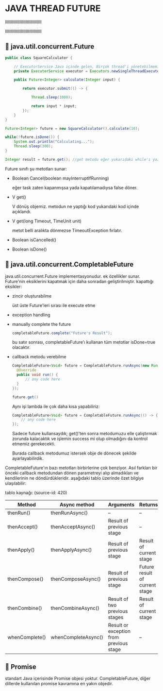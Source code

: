 # JAVA THREAD FUTURE

IIIIIIIIIIIIIIIIIIIIIIIIIIIIIIII

IIIIIIIIIIIIIIIIIIIIIIIIIIIIIIII

## 📌 java.util.concurrent.Future

```java
public class SquareCalculator {

    // ExecutorService Java içinde gelen, Birçok thread'i yönetebilmemizi sağlayan bir yapıdır.
    private ExecutorService executor = Executors.newSingleThreadExecutor();

    public Future<Integer> calculate(Integer input) {

        return executor.submit(() -> {

            Thread.sleep(1000);

            return input * input;
        });
    }
}

Future<Integer> future = new SquareCalculator().calculate(10);

while(!future.isDone()) {
    System.out.println("Calculating...");
    Thread.sleep(300);
}

Integer result = future.get(); //get metodu eğer yukarıdaki while'ı yazmamış olsaydık, işlem tamamlanana kadar bekleyecekti. şimdiki durumda beklemesine gerek yok, çünkü zaten yukarıda işlemin bittiğine dair kontrolümüzü while içerisinde yaptık.
```

Future sınıfı şu metotları sunar:

- Boolean Cancel(boolean mayInterruptIfRunning)

  eğer task zaten kapanmışsa yada kapatılamadıysa false döner.

- V get()

  V dönüş objemiz. metodun ne yaptığı kod yukarıdaki kod içinde açıklandı.

- V get(long Timeout, TimeUnit unit)

  metot belli aralıkta dönmezse TimeoutException fırlatır.

- Boolean isCancelled()

- Boolean isDone()

## 📌 java.util.concurrent.CompletableFuture

java.util.concurrent.Future implementasyonudur. ek özellikler sunar. Future'nin eksiklerini kapatmak için daha sonradan geliştirilmiştir. kapattığı eksikler:

- zincir oluşturabilme

  üst üste Future'leri sırası ile execute etme

- exception handling

- manually complete the future

  ```java
  completableFuture.complete("Future's Result");
  ```

  bu satır sonrası, completableFuture'ı kullanan tüm  metotlar isDone=true olacaktır.

- callback metodu verebilme

  ```java
  CompletableFuture<Void> future = CompletableFuture.runAsync(new Runnable() {
    @Override
    public void run() {
        // any code here
    }
  });

  future.get()
  ```

  Aynı işi lambda ile çok daha kısa yapabiliriz:

  ```java
  CompletableFuture<Void> future = CompletableFuture.runAsync(() -> {
      // any code here
  });
  ```

  Sadece future kullansaydık; get()'ten sonra metodumuzu elle çalıştırmak zorunda kalacaktık ve işlemin success mi olup olmadığını da kontrol etmemiz gerekecekti.

  Burada callback metodumuz istersek obje de dönecek şekilde ayarlayabilirdik.

CompletableFuture'ın bazı metotları birbirlerine çok benziyor. Asıl farkları bir önceki callback metodundan dönen parametreyi alıp almadıkları ve kendilerinin ne döndürdükleridir. aşağıdaki tablo üzerinde özet bilgiye ulaşılabilir:

tablo kaynağı: (source-id: 420)

| Method         | Async method        | Arguments                               | Returns                        |
|----------------|---------------------|-----------------------------------------|--------------------------------|
| thenRun()      | thenRunAsync()      | –                                       | –                              |
| thenAccept()   | thenAcceptAsync()   | Result of previous stage                | –                              |
| thenApply()    | thenApplyAsync()    | Result of previous stage                | Result of current stage        |
| thenCompose()  | thenComposeAsync()  | Result of previous stage                | Future result of current stage |
| thenCombine()  | thenCombineAsync()  | Result of two previous stages           | Result of current stage        |
| whenComplete() | whenCompleteAsync() | Result or exception from previous stage | –                              |

## 📌 Promise

standart Java içerisinde Promise objesi yoktur. CompletableFuture, diğer dillerde kullanılan promise kavramına en yakın objedir.
